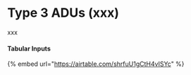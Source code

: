 # Type 3 ADUs (xxx)

xxx

#### Tabular Inputs

{% embed url="https://airtable.com/shrfuU1gCtH4vISYc" %}
